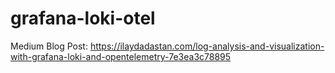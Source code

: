 # grafana-loki-otel

Medium Blog Post: https://ilaydadastan.com/log-analysis-and-visualization-with-grafana-loki-and-opentelemetry-7e3ea3c78895


